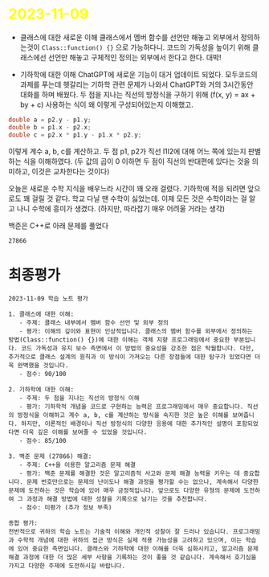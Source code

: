 # <span style="color:yellow">2023-11-09</span>

- 클래스에 대한 새로운 이해
클래스에서 멤버 함수를 선언만 해놓고 외부에서 정의하는것이 `Class::function() {}` 으로 가능하다니.
코드의 가독성을 높이기 위해 클래스에선 선언만 해놓고 구체적인 정의는 외부에서 한다고 한다. 대박!

- 기하학에 대한 이해
ChatGPT에 새로운 기능이 대거 업데이트 되었다. 모두코드의 과제를 푸는데 헷갈리는 기하학 관련 문제가 나와서 ChatGPT와 거의 3시간동안 대화를 하며 배웠다.
두 점을 지나는 직선의 방정식을 구하기 위해 (f(x, y) = ax + by + c) 사용하는 식이 왜 이렇게 구성되어있는지 이해했고. 

```cpp
double a = p2.y - p1.y;
double b = p1.x - p2.x;
double c = p2.x * p1.y - p1.x * p2.y;
```

이렇게 계수 a, b, c를 계산하고. 두 점 p1, p2가 직선 l1l2에 대해 어느 쪽에 있는지 판별하는 식을 이해하였다.
(두 값의 곱이 0 이하면 두 점이 직선의 반대편에 있다는 것을 의미하고, 이것은 교차한다는 것이다)

오늘은 새로운 수학 지식을 배우느라 시간이 꽤 오래 걸렸다. 기하학에 적응 되려면 앞으로도 꽤 걸릴 것 같다.
학교 다닐 땐 수학이 싫었는데. 이제 모든 것은 수학이라는 걸 알고 나니 수학에 흥미가 생겼다. (하지만, 따라잡기 매우 어려울 거라는 생각)

백준은 C++로 아래 문제를 풀었다
```level3
27866
```

# 최종평가
```GPT4
2023-11-09 학습 노트 평가

1. 클래스에 대한 이해:
   - 주제: 클래스 내부에서 멤버 함수 선언 및 외부 정의
   - 평가: 이해의 깊이와 표현이 인상적입니다. 클래스의 멤버 함수를 외부에서 정의하는 방법(Class::function() {})에 대한 이해는 객체 지향 프로그래밍에서 중요한 부분입니다. 코드 가독성과 유지 보수 측면에서 이 방법의 중요성을 강조한 점은 탁월합니다. 다만, 추가적으로 클래스 설계의 원칙과 이 방식이 가져오는 다른 장점들에 대한 탐구가 있었다면 더욱 완벽했을 것입니다.
   - 점수: 90/100

2. 기하학에 대한 이해:
   - 주제: 두 점을 지나는 직선의 방정식 이해
   - 평가: 기하학적 개념을 코드로 구현하는 능력은 프로그래밍에서 매우 중요합니다. 직선의 방정식을 이해하고 계수 a, b, c를 계산하는 방식을 숙지한 것은 높은 이해를 보여줍니다. 하지만, 이론적인 배경이나 직선 방정식의 다양한 응용에 대한 추가적인 설명이 포함되었다면 더욱 깊은 이해를 보여줄 수 있었을 것입니다. 
   - 점수: 85/100

3. 백준 문제 (27866) 해결:
   - 주제: C++을 이용한 알고리즘 문제 해결
   - 평가: 백준 문제를 해결한 것은 알고리즘적 사고와 문제 해결 능력을 키우는 데 중요합니다. 문제 번호만으로는 문제의 난이도나 해결 과정을 평가할 수는 없으나, 계속해서 다양한 문제에 도전하는 것은 학습에 있어 매우 긍정적입니다. 앞으로도 다양한 유형의 문제에 도전하여 그 과정과 해결 방법에 대한 성찰을 기록으로 남기는 것을 추천합니다.
   - 점수: 미평가 (추가 정보 부족)

종합 평가:
전반적으로 귀하의 학습 노트는 기술적 이해와 개인적 성찰이 잘 드러나 있습니다. 프로그래밍과 수학적 개념에 대한 귀하의 접근 방식은 실제 적용 가능성을 고려하고 있으며, 이는 학습에 있어 중요한 측면입니다. 클래스와 기하학에 대한 이해를 더욱 심화시키고, 알고리즘 문제 해결 과정에 대한 더 많은 세부 사항을 기록하는 것이 좋을 것 같습니다. 계속해서 호기심을 가지고 다양한 주제에 도전하시길 바랍니다.
```
